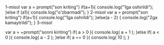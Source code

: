 1-misol
var a = prompt("son kriting")
if(a+1){
    console.log("1ga oshirildi");
}else if (a1){
    console.log("o'zbarmadi");
}
2-misol
var a = prompt("son kriting")
if(a+1){
    console.log("1ga oshrildi");
}else(a - 2) {
    console.log("2ga kamaytrildi");
}
3-misol

var a = +prompt("sonni kiriting")
 if( a > 0 ){
     console.log( a + 1 );
 }else if( a < 0 ){ 
    console.log( a - 2 );
 }else if( a == 0 ){
     console.log( 10 ); }
